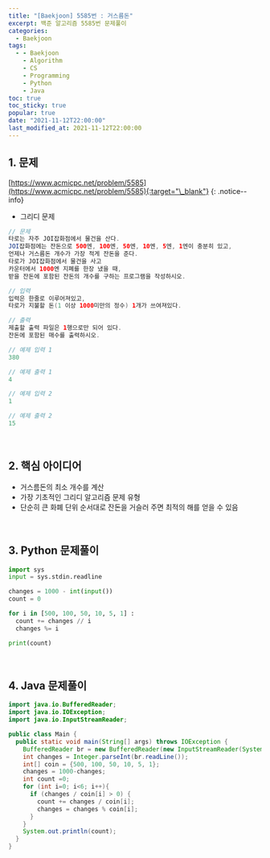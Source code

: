 ```yaml
---
title: "[Baekjoon] 5585번 : 거스름돈"
excerpt: 백준 알고리즘 5585번 문제풀이
categories:
  - Baekjoon
tags:
  - - Baekjoon
    - Algorithm
    - CS
    - Programming
    - Python
    - Java
toc: true
toc_sticky: true
popular: true
date: "2021-11-12T22:00:00"
last_modified_at: 2021-11-12T22:00:00
---
```


## 1. 문제

[https://www.acmicpc.net/problem/5585](https://www.acmicpc.net/problem/5585){:target="\_blank"}
{: .notice--info}

- 그리디 문제

```java
// 문제
타로는 자주 JOI잡화점에서 물건을 산다.
JOI잡화점에는 잔돈으로 500엔, 100엔, 50엔, 10엔, 5엔, 1엔이 충분히 있고,
언제나 거스름돈 개수가 가장 적게 잔돈을 준다.
타로가 JOI잡화점에서 물건을 사고
카운터에서 1000엔 지폐를 한장 냈을 때,
받을 잔돈에 포함된 잔돈의 개수를 구하는 프로그램을 작성하시오.

// 입력
입력은 한줄로 이루어져있고,
타로가 지불할 돈(1 이상 1000미만의 정수) 1개가 쓰여져있다.

// 출력
제출할 출력 파일은 1행으로만 되어 있다.
잔돈에 포함된 매수를 출력하시오.

// 예제 입력 1
380

// 예제 출력 1
4

// 예제 입력 2
1

// 예제 출력 2
15
```

<br>

## 2. 핵심 아이디어

- 거스름돈의 최소 개수를 계산
- 가장 기초적인 그리디 알고리즘 문제 유형
- 단순히 큰 화폐 단위 순서대로 잔돈을 거슬러 주면 최적의 해를 얻을 수 있음

<br>

## 3. Python 문제풀이

```python
import sys
input = sys.stdin.readline

changes = 1000 - int(input())
count = 0

for i in [500, 100, 50, 10, 5, 1] :
  count += changes // i
  changes %= i

print(count)
```

<br>

## 4. Java 문제풀이

```java
import java.io.BufferedReader;
import java.io.IOException;
import java.io.InputStreamReader;

public class Main {
  public static void main(String[] args) throws IOException {
    BufferedReader br = new BufferedReader(new InputStreamReader(System.in));
    int changes = Integer.parseInt(br.readLine());
    int[] coin = {500, 100, 50, 10, 5, 1};
    changes = 1000-changes;
    int count =0;
    for (int i=0; i<6; i++){
      if (changes / coin[i] > 0) {
        count += changes / coin[i];
        changes = changes % coin[i];
      }
    }
    System.out.println(count);
  }
}
```
